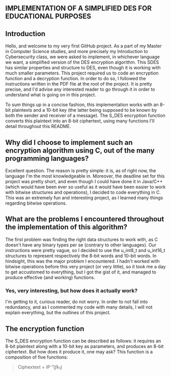 ## IMPLEMENTATION OF A SIMPLIFIED DES FOR EDUCATIONAL PURPOSES 

## Introduction

Hello, and welcome to my very first GitHub project. As a part of my Master in Computer Science studies, and more precisely my Introduction to Cybersecurity class, we were asked to implement, in whichever language we want, a simplified version of the DES encryption algorithm. This SDES has similar properties and structure to DES, even though it is working with much smaller parameters.
This project required us to code an encryption function and a decryption function.
In order to do so, I followed the instructions written in the PDF file at the root of the project. It is pretty precise, and I'd advise any interested reader to go through it in order to understand
what is going on in this project.

To sum things up in a concise fashion, this implementation works with an 8-bit plaintexts and a 10-bit key (the latter being supposed to be known by both the sender and receiver of a message).
The S_DES encryption function converts this plaintext into an 8-bit ciphertext, using many functions I'll detail throughout this README.

## Why did I choose to implement such an encryption algorithm using C, out of the many programming languages?

Excellent question. The reason is pretty simple: it is, as of right now, the language I'm the most knowledgeable in. Moreover, the deadline set for this project was pretty short, and even though I could have done it in Java/C++ (which would have been ever so useful as it would have been easier to work with bitwise structures and operations), I decided to code everything in C.
This was an extremely fun and interesting project, as I learned many things regarding bitwise operations.


## What are the problems I encountered throughout the implementation of this algorithm?

The first problem was finding the right data structures to work with, as C doesn't have any binary types per se (contrary to other languages). Our instructions were pretty vague, so I decided to use the u_int8_t and u_int16_t structures to represent respectively the 8-bit words and 10-bit words.
In hindsight, this was the major problem I encountered. I hadn't worked with bitwise operations before this very project (or very little), so it took me a day to get accustomed to everything, but I got the gist of it, and managed to produce effective (and working) functions.


### Yes, very interesting, but how does it actually work?

I'm getting to it, curious reader, do not worry. In order to not fall into redundancy, and as I commented my code with many details, I will not explain everything, but the outlines of this project.


## The encryption function


The S_DES encryption function can be described as follows: it requires an 8-bit plaintext along with a 10-bit key as parameters, and produces an 8-bit ciphertext. But how does it produce it, one may ask? This function is a composition of five functions: 
> Ciphextext = IP⁻¹($fk_1$)



